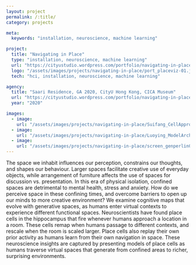 ```yaml
---
layout: project
permalink: /:title/
category: projects

meta:
  keywords: "installation, neuroscience, machine learning"

project:
  title: "Navigating in Place"
  type: "installation, neuroscience, machine learning"
  url: "https://cityustudio.wordpress.com/portfolio/navigating-in-place/"
  logo: "/assets/images/projects/navigating-in-place/port_placeviz-01.jpg"
  tech: "hci, installation, neuroscience, machine learning"

agency:
  title: "Saari Residence, GA 2020, CityU Hong Kong, CICA Museum"
  url: "https://cityustudio.wordpress.com/portfolio/navigating-in-place/"
  year: "2020"

images:
  - image:
    url: "/assets/images/projects/navigating-in-place/Suifang_CellApproachArchITween01.gif"
  - image:
    url: "/assets/images/projects/navigating-in-place/Luoying_ModelArch01.jpeg"
  - image:
    url: "/assets/images/projects/navigating-in-place/screen_genperlin01_noisemap.gif"
---
```

<p>The space we inhabit influences our perception, constrains our thoughts, and shapes our behaviour. Larger spaces facilitate creative use of everyday objects, while arrangement of furniture affects the use of spaces for discussion vs. presentation. In this era of physical isolation, confined spaces are detrimental to mental health, stress and anxiety. How do we perceive space in these confining times, and overcome barriers to open up our minds to more creative environment? We examine cognitive maps that evolve with generative spaces, as humans enter virtual contexts to experience different functional spaces. Neuroscientists have found place cells in the hippocampus that fire whenever humans approach a location in a room. These cells remap when humans passage to different contexts, and rescale when the room is scaled larger. Place cells also replay their own prior activity as humans learn from their own navigation in space. These neuroscience insights are captured by presenting models of place cells as humans traverse virtual spaces that generate from confined areas to richer, surprising environments.</p>
